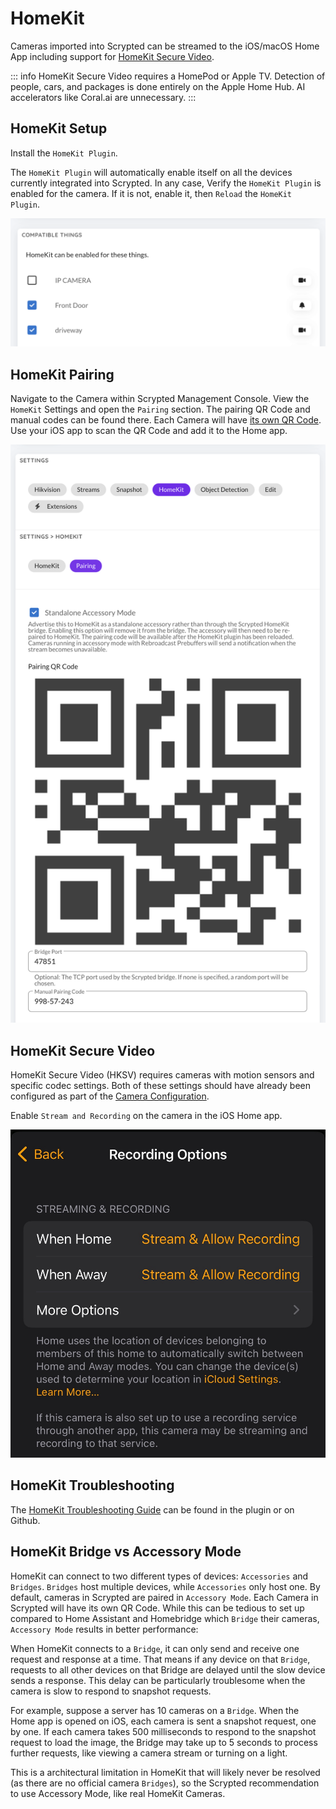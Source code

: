 # HomeKit

Cameras imported into Scrypted can be streamed to the iOS/macOS Home App including support for [HomeKit Secure Video](https://support.apple.com/guide/icloud/set-up-homekit-secure-video-mm7c90d21583/icloud).

::: info
HomeKit Secure Video requires a HomePod or Apple TV. Detection of people, cars, and packages is done entirely on the Apple Home Hub. AI accelerators like Coral.ai are unnecessary.
:::

<!--@include: ./parts/camera-preparation.md-->

## HomeKit Setup

Install the `HomeKit Plugin`.

The `HomeKit Plugin` will automatically enable itself on all the devices currently integrated into Scrypted. In any case, Verify the `HomeKit Plugin` is enabled for the camera. If it is not, enable it, then `Reload` the `HomeKit Plugin`.

![image](/img/homekit-plugin.png)

## HomeKit Pairing

Navigate to the Camera within Scrypted Management Console. View the `HomeKit` Settings and open the `Pairing` section. The pairing QR Code and manual codes can be found there. Each Camera will have [its own QR Code](#homekit-bridge-vs-accessory-mode). Use your iOS app to scan the QR Code and add it to the Home app.

![image](/img/homekit-qr.png)

## HomeKit Secure Video

HomeKit Secure Video (HKSV) requires cameras with motion sensors and specific codec settings. Both of these settings should have already been configured as part of the [Camera Configuration](/camera-preparation).

Enable `Stream and Recording` on the camera in the iOS Home app.

![image](/img/hksv-enable.jpg)

## HomeKit Troubleshooting

The [HomeKit Troubleshooting Guide](https://github.com/koush/scrypted/blob/main/plugins/homekit/README.md) can be found in the plugin or on Github.

## HomeKit Bridge vs Accessory Mode

HomeKit can connect to two different types of devices: `Accessories` and `Bridges`. `Bridges` host multiple devices, while `Accessories` only host one. By default, cameras in Scrypted are paired in `Accessory Mode`. Each Camera in Scrypted will have its own QR Code. While this can be tedious to set up compared to Home Assistant and Homebridge which `Bridge` their cameras, `Accessory Mode` results in better performance:

When HomeKit connects to a `Bridge`, it can only send and receive one request and response at a time. That means if any device on that `Bridge`, requests to all other devices on that Bridge are delayed until the slow device sends a response. This delay can be particularly troublesome when the camera is slow to respond to snapshot requests.

For example, suppose a server has 10 cameras on a `Bridge`. When the Home app is opened on iOS, each camera is sent a snapshot request, one by one. If each camera takes 500 milliseconds to respond to the snapshot request to load the image, the Bridge may take up to 5 seconds to process further requests, like viewing a camera stream or turning on a light.

This is a architectural limitation in HomeKit that will likely never be resolved (as there are no official camera `Bridges`), so the Scrypted recommendation to use Accessory Mode,  like real HomeKit Cameras.
